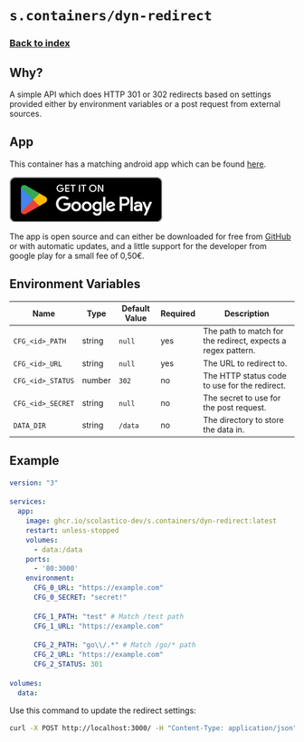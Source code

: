 # `s.containers/dyn-redirect`

### [Back to index](../../README.md)

## Why?

A simple API which does HTTP 301 or 302 redirects based on settings provided
either by environment variables or a post request from external sources.

## App

This container has a matching android app which can be found [here](https://play.google.com/store/apps/details?id=me.scolastico.dyn.redirect).

[![Get it on Google Play](../../.github/google-play.png)](https://play.google.com/store/apps/details?id=me.scolastico.dyn.redirect)

The app is open source and can either be downloaded for free from
[GitHub](https://github.com/scolastico-dev/dyn-redirect-app) or with automatic updates,
and a little support for the developer from google play for a small fee of 0,50€.

## Environment Variables

| Name                            | Type   | Default Value   | Required | Description                                                                     |
|---------------------------------|--------|-----------------|----------|---------------------------------------------------------------------------------|
| `CFG_<id>_PATH`                 | string | `null`          | yes      | The path to match for the redirect, expects a regex pattern.                    |
| `CFG_<id>_URL`                  | string | `null`          | yes      | The URL to redirect to.                                                         |
| `CFG_<id>_STATUS`               | number | `302`           | no       | The HTTP status code to use for the redirect.                                   |
| `CFG_<id>_SECRET`               | string | `null`          | no       | The secret to use for the post request.                                         |
| `DATA_DIR`                      | string | `/data`         | no       | The directory to store the data in.                                             |

## Example

```yaml
version: "3"

services:
  app:
    image: ghcr.io/scolastico-dev/s.containers/dyn-redirect:latest
    restart: unless-stopped
    volumes:
      - data:/data
    ports:
      - '80:3000'
    environment:
      CFG_0_URL: "https://example.com"
      CFG_0_SECRET: "secret!"

      CFG_1_PATH: "test" # Match /test path
      CFG_1_URL: "https://example.com"

      CFG_2_PATH: "go\\/.*" # Match /go/* path
      CFG_2_URL: "https://example.com"
      CFG_2_STATUS: 301

volumes:
  data:
```

Use this command to update the redirect settings:

```bash
curl -X POST http://localhost:3000/ -H "Content-Type: application/json" -d '{"secret": "secret!", "url": "https://example.com/new-root"}'
```
